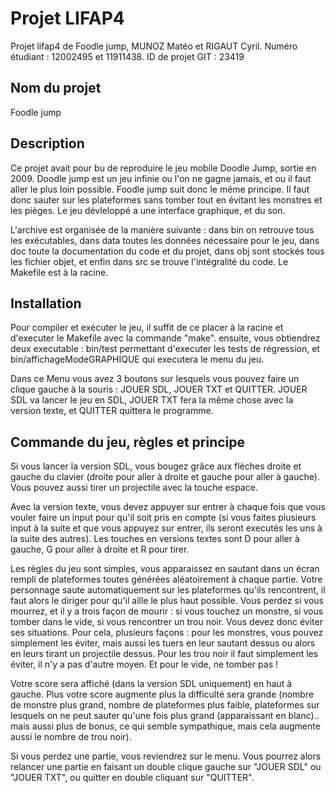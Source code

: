# Projet LIFAP4

Projet lifap4 de Foodle jump, MUNOZ Matéo et RIGAUT Cyril.
Numéro étudiant : 12002495 et 11911438.
ID de projet GIT : 23419

## Nom du projet
Foodle jump

## Description
Ce projet avait pour bu de reproduire le jeu mobile Doodle Jump, sortie en 2009. Doodle jump est un jeu infinie ou l'on ne gagne jamais, et ou il faut aller le plus loin possible. Foodle jump suit donc le même principe. Il faut donc sauter sur les plateformes sans tomber tout en évitant les monstres et les pièges. Le jeu dévleloppé a une interface graphique, et du son.

L'archive est organisée de la manière suivante : dans bin on retrouve tous les exécutables, dans data toutes les données nécessaire pour le jeu, dans doc toute la documentation du code et du projet, dans obj sont stockés tous les fichier objet, et enfin dans src se trouve l'intégralité du code. Le Makefile est à la racine.

## Installation
Pour compiler et exécuter le jeu, il suffit de ce placer à la racine et d'executer le Makefile avec la commande "make". ensuite, vous obtiendrez deux executable : bin/test permettant d'executer les tests de régression, et bin/affichageModeGRAPHIQUE qui executera le menu du jeu.

Dans ce Menu vous avez 3 boutons sur lesquels vous pouvez faire un clique gauche à la souris : JOUER SDL, JOUER TXT et QUITTER. JOUER SDL va lancer le jeu en SDL, JOUER TXT fera la même chose avec la version texte, et QUITTER quittera le programme.

## Commande du jeu, règles et principe
Si vous lancer la version SDL, vous bougez grâce aux flèches droite et gauche du clavier (droite pour aller à droite et gauche pour aller à gauche). Vous pouvez aussi tirer un projectile avec la touche espace. 

Avec la version texte, vous devez appuyer sur entrer à chaque fois que vous vouler faire un input pour qu'il soit pris en compte (si vous faites plusieurs input à la suite et que vous appuyez sur entrer, ils seront executés les uns à la suite des autres). Les touches en versions textes sont D pour aller à gauche, G pour aller à droite et R pour tirer.

Les règles du jeu sont simples, vous apparaissez en sautant dans un écran rempli de plateformes toutes générées aléatoirement à chaque partie. Votre personnage saute automatiquement sur les plateformes qu'ils rencontrent, il faut alors le diriger pour qu'il aille le plus haut possible. Vous perdez si vous mourrez, et il y a trois façon de mourir : si vous touchez un monstre, si vous tomber dans le vide, si vous rencontrer un trou noir. Vous devez donc éviter ses situations. Pour cela, plusieurs façons : pour les monstres, vous pouvez simplement les éviter, mais aussi les tuers en leur sautant dessus ou alors en leurs tirant un projectile dessus. Pour les trou noir il faut simplement les éviter, il n'y a pas d'autre moyen. Et pour le vide, ne tomber pas !

Votre score sera affiché (dans la version SDL uniquement) en haut à gauche. Plus votre score augmente plus la difficulté sera grande (nombre de monstre plus grand, nombre de plateformes plus faible, plateformes sur lesquels on ne peut sauter qu'une fois plus grand (apparaissant en blanc).. mais aussi plus de bonus, ce qui semble sympathique, mais cela augmente aussi le nombre de trou noir). 

Si vous perdez une partie, vous reviendrez sur le menu. Vous pourrez alors relancer une partie en faisant un double clique gauche sur "JOUER SDL" ou "JOUER TXT", ou quitter en double cliquant sur "QUITTER".


